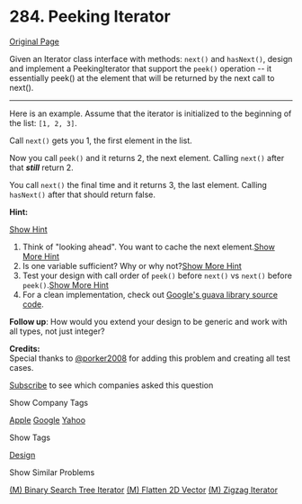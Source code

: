 # 284. Peeking Iterator

[Original Page](https://leetcode.com/problems/peeking-iterator/)

Given an Iterator class interface with methods: `next()` and `hasNext()`, design and implement a PeekingIterator that support the `peek()` operation -- it essentially peek() at the element that will be returned by the next call to next().

* * *

Here is an example. Assume that the iterator is initialized to the beginning of the list: `[1, 2, 3]`.

Call `next()` gets you 1, the first element in the list.

Now you call `peek()` and it returns 2, the next element. Calling `next()` after that _**still**_ return 2.

You call `next()` the final time and it returns 3, the last element. Calling `hasNext()` after that should return false.

**Hint:**

[Show Hint](#)

1.  Think of "looking ahead". You want to cache the next element.[Show More Hint](#)
2.  Is one variable sufficient? Why or why not?[Show More Hint](#)
3.  Test your design with call order of `peek()` before `next()` vs `next()` before `peek()`.[Show More Hint](#)
4.  For a clean implementation, check out [Google's guava library source code](https://github.com/google/guava/blob/703ef758b8621cfbab16814f01ddcc5324bdea33/guava-gwt/src-super/com/google/common/collect/super/com/google/common/collect/Iterators.java#L1125).

**Follow up**: How would you extend your design to be generic and work with all types, not just integer?

**Credits:**  
Special thanks to [@porker2008](https://leetcode.com/discuss/user/porker2008) for adding this problem and creating all test cases.

<div>

[Subscribe](/subscribe/) to see which companies asked this question

</div>

<div>

<div id="company_tags" class="btn btn-xs btn-warning">Show Company Tags</div>

<span class="hidebutton">[Apple](/company/apple/) [Google](/company/google/) [Yahoo](/company/yahoo/)</span></div>

<div>

<div id="tags" class="btn btn-xs btn-warning">Show Tags</div>

<span class="hidebutton">[Design](/tag/design/)</span></div>

<div>

<div id="similar" class="btn btn-xs btn-warning">Show Similar Problems</div>

<span class="hidebutton">[(M) Binary Search Tree Iterator](/problems/binary-search-tree-iterator/) [(M) Flatten 2D Vector](/problems/flatten-2d-vector/) [(M) Zigzag Iterator](/problems/zigzag-iterator/)</span></div>
